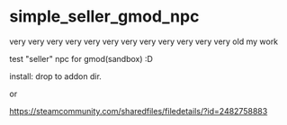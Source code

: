 # simple_seller_gmod_npc
very very very very very very very very very very very very old my work

test "seller" npc for gmod(sandbox) :D

install:
drop to addon dir.

or

https://steamcommunity.com/sharedfiles/filedetails/?id=2482758883
